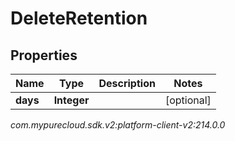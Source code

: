 # DeleteRetention


## Properties

| Name | Type | Description | Notes |
| ------------ | ------------- | ------------- | ------------- |
| **days** | **Integer** |  |  [optional] |




_com.mypurecloud.sdk.v2:platform-client-v2:214.0.0_
